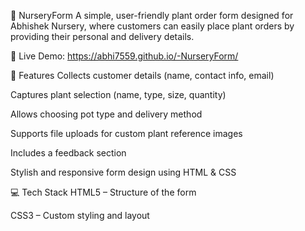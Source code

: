 🌱 NurseryForm
A simple, user-friendly plant order form designed for Abhishek Nursery, where customers can easily place plant orders by providing their personal and delivery details.

🔗 Live Demo: https://abhi7559.github.io/-NurseryForm/

📌 Features
Collects customer details (name, contact info, email)

Captures plant selection (name, type, size, quantity)

Allows choosing pot type and delivery method

Supports file uploads for custom plant reference images

Includes a feedback section

Stylish and responsive form design using HTML & CSS

💻 Tech Stack
HTML5 – Structure of the form

CSS3 – Custom styling and layout

